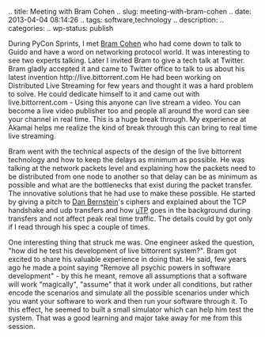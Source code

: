 .. title: Meeting with Bram Cohen
.. slug: meeting-with-bram-cohen
.. date: 2013-04-04 08:14:26
.. tags: software,technology
.. description: 
.. categories: 
.. wp-status: publish

<html><body><p>During PyCon Sprints, I met <a href="http://en.wikipedia.org/wiki/Bram_Cohen">Bram Cohen</a> who had come down to talk to Guido and have a word on networking protocol world. It was interesting to see two experts talking. Later I invited Bram to give a tech talk at Twitter. Bram gladly accepted it and came to Twitter office to talk to us about his latest invention http://live.bittorrent.com He had been working on Distributed Live Streaming for few years and thought it was a hard problem to solve. He could dedicate himself to it and came out with live.bittorrent.com - Using this anyone can live stream a video. You can become a live video publisher too and people all around the word can see your channel in real time. This is a huge break through. My experience at Akamai helps me realize the kind of break through this can bring to real time live streaming.  



Bram went with the technical aspects of the design of the live bittorrent technology and how to keep the delays as minimum as possible. He was talking at the network packets level and explaining how the packets need to be distributed from one node to another so that delay can be as minimum as possible and what are the bottlenecks that exist during the packet transfer. The innovative solutions that he had use to make these possible. He started by giving a pitch to <a href="http://cr.yp.to/djb.html">Dan Bernstein</a>'s ciphers and explained about the TCP handshake and udp transfers and how <a href="http://en.wikipedia.org/wiki/Micro_Transport_Protocol">uTP</a> goes in the background during transfers and not affect peak real time traffic.  The details could by got only if I read through his spec a couple of times.



One interesting thing that struck me was. One engineer asked the question, "how did he test his development of live bittorrent system?". Bram got excited to share his valuable experience in doing that. He said, few years ago he made a point saying "Remove all psychic powers in software development" - by this he meant, remove all assumptions that a software will work "magically", "assume" that it work under all conditions, but rather encode the scenarios and simulate all the possible scenarios under which you want your software to work and then run your software through it. To this effect, he seemed to built a small simulator which can help him test the system. That was a good learning and major take away for me from this session.

</p></body></html>